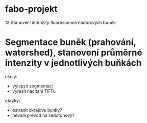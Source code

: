 fabo-projekt
============
12 Stanovení intenzity fluorescence nádorových buněk

Segmentace buněk (prahování, watershed), stanovení průměrné intenzity v jednotlivých buňkách
============

ukoly:

- vylepsit segmentaci
- vyresit nacitani TIFFu

otazky:

- ostranit okrajove bunky?
- nevadi prevod na sedotonovy?

